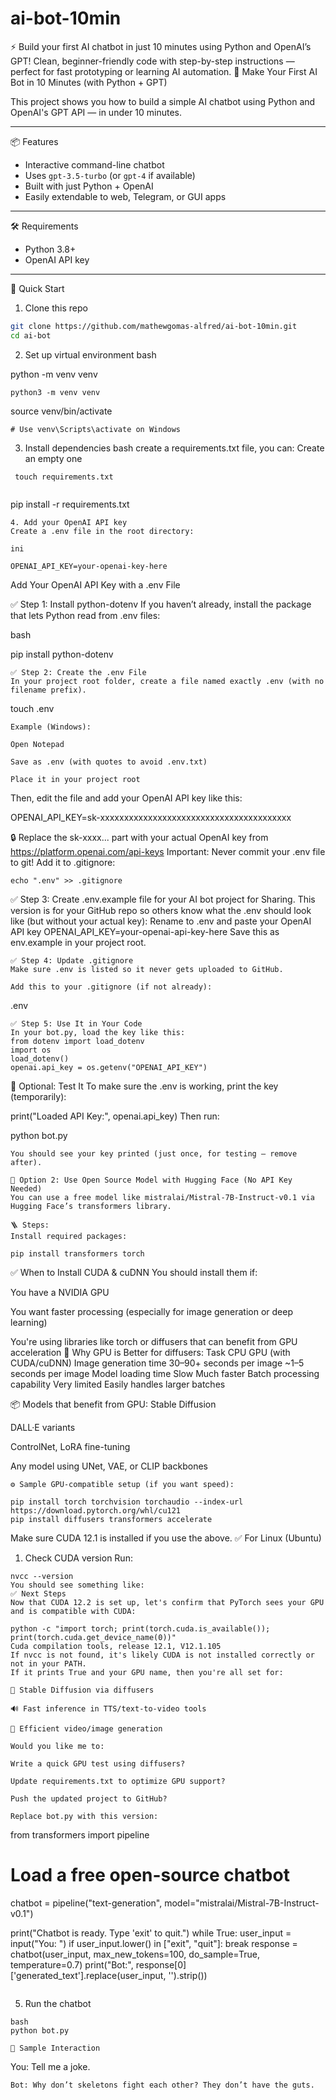 # ai-bot-10min
⚡ Build your first AI chatbot in just 10 minutes using Python and OpenAI’s GPT! Clean, beginner-friendly code with step-by-step instructions — perfect for fast prototyping or learning AI automation.
 🤖 Make Your First AI Bot in 10 Minutes (with Python + GPT)

This project shows you how to build a simple AI chatbot using Python and OpenAI's GPT API — in under 10 minutes.

---

 📦 Features

- Interactive command-line chatbot
- Uses `gpt-3.5-turbo` (or `gpt-4` if available)
- Built with just Python + OpenAI
- Easily extendable to web, Telegram, or GUI apps

---

 🛠️ Requirements

- Python 3.8+
- OpenAI API key

---

 🚀 Quick Start

 1. Clone this repo

```bash
git clone https://github.com/mathewgomas-alfred/ai-bot-10min.git
cd ai-bot
```
2. Set up virtual environment
bash

python -m venv venv
```
python3 -m venv venv
```
source venv/bin/activate 
```
# Use venv\Scripts\activate on Windows

```
3. Install dependencies
bash
 create a requirements.txt file, you can: Create an empty one
```
 touch requirements.txt
 
```
pip install -r requirements.txt

```
4. Add your OpenAI API key
Create a .env file in the root directory:

ini

OPENAI_API_KEY=your-openai-key-here
```
Add Your OpenAI API Key with a .env File

✅ Step 1: Install python-dotenv
If you haven’t already, install the package that lets Python read from .env files:

bash

pip install python-dotenv

```
✅ Step 2: Create the .env File
In your project root folder, create a file named exactly .env (with no filename prefix).

```
touch .env

```
Example (Windows):

Open Notepad

Save as .env (with quotes to avoid .env.txt)

Place it in your project root

```
Then, edit the file and add your OpenAI API key like this:

OPENAI_API_KEY=sk-xxxxxxxxxxxxxxxxxxxxxxxxxxxxxxxxxxxxxxxx

🔒 Replace the sk-xxxx... part with your actual OpenAI key from https://platform.openai.com/api-keys
Important: Never commit your .env file to git! Add it to .gitignore:
```
echo ".env" >> .gitignore
```
✅ Step 3: Create .env.example file for your AI bot project for Sharing.
This version is for your GitHub repo so others know what the .env should look like (but without your actual key):
 Rename to .env and paste your OpenAI API key
OPENAI_API_KEY=your-openai-api-key-here
Save this as env.example in your project root.

```
✅ Step 4: Update .gitignore
Make sure .env is listed so it never gets uploaded to GitHub.

Add this to your .gitignore (if not already):
```
.env
```
✅ Step 5: Use It in Your Code
In your bot.py, load the key like this:
from dotenv import load_dotenv
import os
load_dotenv()
openai.api_key = os.getenv("OPENAI_API_KEY")
```
🧪 Optional: Test It
To make sure the .env is working, print the key (temporarily):

print("Loaded API Key:", openai.api_key)
Then run:

python bot.py
```
You should see your key printed (just once, for testing — remove after).

🔁 Option 2: Use Open Source Model with Hugging Face (No API Key Needed)
You can use a free model like mistralai/Mistral-7B-Instruct-v0.1 via Hugging Face’s transformers library.

🪜 Steps:
Install required packages:

pip install transformers torch
```
✅ When to Install CUDA & cuDNN
You should install them if:

You have a NVIDIA GPU

You want faster processing (especially for image generation or deep learning)

You're using libraries like torch or diffusers that can benefit from GPU acceleration
🚀 Why GPU is Better for diffusers:
Task	CPU	GPU (with CUDA/cuDNN)
Image generation time	30–90+ seconds per image	~1–5 seconds per image
Model loading time	Slow	Much faster
Batch processing capability	Very limited	Easily handles larger batches

📦 Models that benefit from GPU:
Stable Diffusion

DALL·E variants

ControlNet, LoRA fine-tuning

Any model using UNet, VAE, or CLIP backbones
```
⚙️ Sample GPU-compatible setup (if you want speed):

pip install torch torchvision torchaudio --index-url https://download.pytorch.org/whl/cu121
pip install diffusers transformers accelerate
```
Make sure CUDA 12.1 is installed if you use the above.
✅ For Linux (Ubuntu)
1. Check CUDA version
Run:
```
nvcc --version
You should see something like:
✅ Next Steps
Now that CUDA 12.2 is set up, let's confirm that PyTorch sees your GPU and is compatible with CUDA:

python -c "import torch; print(torch.cuda.is_available()); print(torch.cuda.get_device_name(0))"
Cuda compilation tools, release 12.1, V12.1.105
If nvcc is not found, it's likely CUDA is not installed correctly or not in your PATH.
If it prints True and your GPU name, then you're all set for:

🚀 Stable Diffusion via diffusers

🔊 Fast inference in TTS/text-to-video tools

🎥 Efficient video/image generation

Would you like me to:

Write a quick GPU test using diffusers?

Update requirements.txt to optimize GPU support?

Push the updated project to GitHub?

Replace bot.py with this version:
```
from transformers import pipeline

# Load a free open-source chatbot
chatbot = pipeline("text-generation", model="mistralai/Mistral-7B-Instruct-v0.1")

print("Chatbot is ready. Type 'exit' to quit.")
while True:
    user_input = input("You: ")
    if user_input.lower() in ["exit", "quit"]:
        break
    response = chatbot(user_input, max_new_tokens=100, do_sample=True, temperature=0.7)
    print("Bot:", response[0]['generated_text'].replace(user_input, '').strip())
```
```
5. Run the chatbot
```
bash
python bot.py

🧠 Sample Interaction

```
You: Tell me a joke.
```
Bot: Why don’t skeletons fight each other? They don’t have the guts.
```
